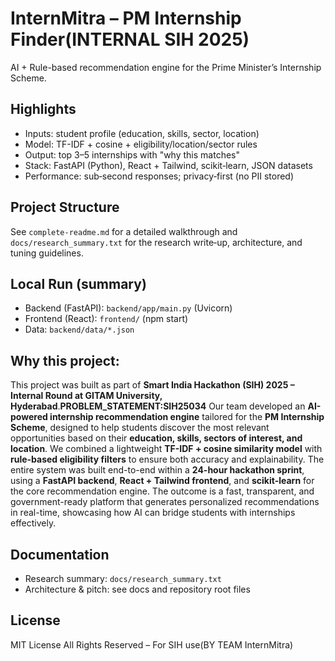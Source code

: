 # InternMitra – PM Internship Finder(INTERNAL SIH 2025)

AI + Rule-based recommendation engine for the Prime Minister’s Internship Scheme.

## Highlights
- Inputs: student profile (education, skills, sector, location)
- Model: TF-IDF + cosine + eligibility/location/sector rules
- Output: top 3–5 internships with "why this matches"
- Stack: FastAPI (Python), React + Tailwind, scikit‑learn, JSON datasets
- Performance: sub‑second responses; privacy‑first (no PII stored)

## Project Structure
See `complete-readme.md` for a detailed walkthrough and `docs/research_summary.txt` for the research write‑up, architecture, and tuning guidelines.

## Local Run (summary)
- Backend (FastAPI): `backend/app/main.py` (Uvicorn)
- Frontend (React): `frontend/` (npm start)
- Data: `backend/data/*.json`

## Why this project:
This project was built as part of **Smart India Hackathon (SIH) 2025 – Internal Round at GITAM University, Hyderabad**.**PROBLEM_STATEMENT:SIH25034** Our team developed an **AI-powered internship recommendation engine** tailored for the **PM Internship Scheme**, designed to help students discover the most relevant opportunities based on their **education, skills, sectors of interest, and location**. We combined a lightweight **TF-IDF + cosine similarity model** with **rule-based eligibility filters** to ensure both accuracy and explainability. The entire system was built end-to-end within a **24-hour hackathon sprint**, using a **FastAPI backend**, **React + Tailwind frontend**, and **scikit-learn** for the core recommendation engine. The outcome is a fast, transparent, and government-ready platform that generates personalized recommendations in real-time, showcasing how AI can bridge students with internships effectively.



## Documentation
- Research summary: `docs/research_summary.txt`
- Architecture & pitch: see docs and repository root files

## License
MIT License 
All Rights Reserved – For SIH use(BY TEAM InternMitra)
